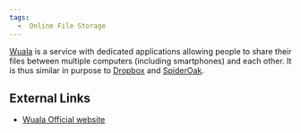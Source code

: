```yaml
---
tags:
  -  Online File Storage
---
```

[Wuala](https://wuala.com/) is a service with dedicated applications
allowing people to share their files between multiple computers
(including smartphones) and each other. It is thus similar in purpose to
[Dropbox](dropbox.md) and [SpiderOak](spideroak.md).

## External Links

- [Wuala Official website](https://wuala.com/)

